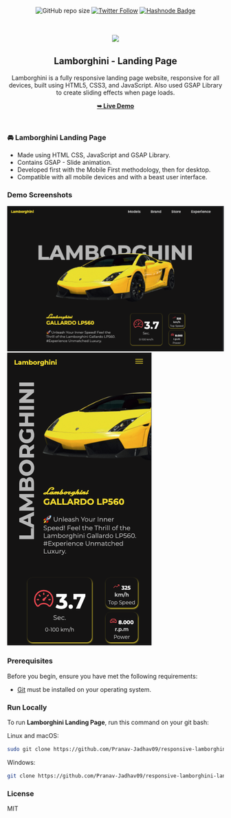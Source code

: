 <div align="center">

![GitHub repo size](https://img.shields.io/github/repo-size/Pranav-Jadhav09/responsive-lamborghini-landing-page)
[![Twitter Follow](https://img.shields.io/twitter/follow/Pranav_Jadhav09?style=social)](https://twitter.com/Pranav_Jadhav09)
[![Hashnode Badge](https://img.shields.io/badge/Read_What_I_learn-2962FF?style=social&logo=hashnode&logoColor=blue)]( https://thejrpranav09.hashnode.dev/gsap-essentials-a-guide-to-basics-for-seamless-web-animations)

<br />
<br />

<img src="https://encrypted-tbn0.gstatic.com/images?q=tbn:ANd9GcRXB9hXB9GVuyHk93xSYZu-NEqJaTd7VQGAyg&usqp=CAU" style="width: 100">

<h2 align="center">Lamborghini - Landing Page</h2>
Lamborghini is a fully responsive landing page website, responsive for all devices, built using HTML5, CSS3, and JavaScript. Also used GSAP Library to create sliding effects when page loads.

<a href="https://pranav-jadhav09.github.io/responsive-lamborghini-landing-page/"><strong>➥ Live Demo</strong></a>

</div>

<br />

### 🚘 Lamborghini Landing Page

- Made using HTML CSS, JavaScript and GSAP Library.
- Contains GSAP - Slide animation.
- Developed first with the Mobile First methodology, then for desktop.
- Compatible with all mobile devices and with a beast user interface.

### Demo Screenshots

![Landing Page Demo Screen](./assets/images/demo1.png "Demo Screen") 
<br />
![Landing Page Demo Screen](./assets/images/demo2.png "Demo Screen")

### Prerequisites

Before you begin, ensure you have met the following requirements:

- [Git](https://git-scm.com/downloads "Download Git") must be installed on your operating system.

### Run Locally

To run **Lamborghini Landing Page**, run this command on your git bash:

Linux and macOS:

```bash
sudo git clone https://github.com/Pranav-Jadhav09/responsive-lamborghini-landing-page.git
```

Windows:

```bash
git clone https://github.com/Pranav-Jadhav09/responsive-lamborghini-landing-page.git
```

### License

MIT
